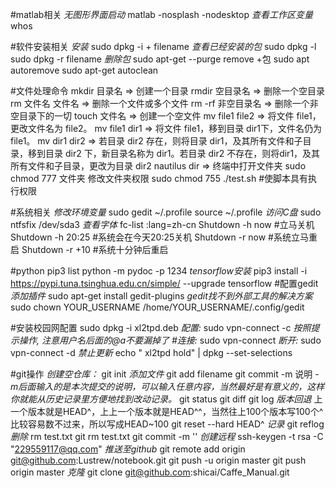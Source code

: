 #matlab相关
*无图形界面启动*
matlab -nosplash -nodesktop
*查看工作区变量*
whos

#软件安装相关
*安装*
sudo dpkg -i + filename
*查看已经安装的包*
sudo dpkg -l
sudo dpkg -r filename
*删除包*
sudo apt-get --purge remove +包
sudo apt autoremove
sudo apt-get autoclean

#文件处理命令
mkdir 目录名         => 创建一个目录
rmdir 空目录名      => 删除一个空目录
rm 文件名 文件名   => 删除一个文件或多个文件
rm -rf 非空目录名 => 删除一个非空目录下的一切
touch 文件名        => 创建一个空文件
mv file1 file2    => 将文件 file1，更改文件名为 file2。
mv file1 dir1    => 将文件 file1，移到目录 dir1下，文件名仍为 file1。
mv dir1 dir2    => 若目录 dir2 存在，则将目录 dir1，及其所有文件和子目录，移到目录 dir2 下，新目录名称为 dir1。若目录 dir2 不存在，则将dir1，及其所有文件和子目录，更改为目录 dir2
nautilus dir => 终端中打开文件夹
sudo chmod 777 文件夹    修改文件夹权限
sudo chmod 755 ./test.sh  #使脚本具有执行权限

#系统相关
*修改环境变量*
sudo gedit ~/.profile
source ~/.profile
*访问C盘*
sudo ntfsfix /dev/sda3
*查看字体*
fc-list :lang=zh-cn
Shutdown -h now #立马关机
Shutdown -h 20:25 #系统会在今天20:25关机
Shutdown -r now #系统立马重启
Shutdown -r +10 #系统十分钟后重启
 



#python
pip3 list
python -m pydoc -p 1234
*tensorflow安装*
pip3 install -i https://pypi.tuna.tsinghua.edu.cn/simple/ --upgrade tensorflow 
#配置gedit
*添加插件*
sudo apt-get install gedit-plugins
*gedit找不到外部工具的解决方案*
sudo chown YOUR_USERNAME /home/YOUR_USERNAME/.config/gedit


#安装校园网配置
sudo dpkg -i xl2tpd.deb
*配置:*
sudo vpn-connect -c
*按照提示操作, 注意用户名后面的@a不要漏掉了*
*#连接:*
sudo vpn-connect
*断开:*
sudo vpn-connect -d
*禁止更新*
echo " xl2tpd hold" | dpkg --set-selections

#git操作
*创建空仓库：*
git init
*添加文件*
git add filename
git commit -m 说明
*-m后面输入的是本次提交的说明，可以输入任意内容，当然最好是有意义的，这样你就能从历史记录里方便地找到改动记录。*
git status
git diff
git log
*版本回退*
上一个版本就是HEAD^，上上一个版本就是HEAD^^，当然往上100个版本写100个^比较容易数不过来，所以写成HEAD~100
git reset --hard HEAD^
*记录*
git reflog
*删除*
rm test.txt
git rm test.txt
git commit -m ''
*创建远程*
ssh-keygen -t rsa -C "229559117@qq.com"
*推送至github*
git remote add origin git@github.com:Lustrew/notebook.git
git push -u origin master
git push origin master
*克隆*
git clone git@github.com:shicai/Caffe_Manual.git

